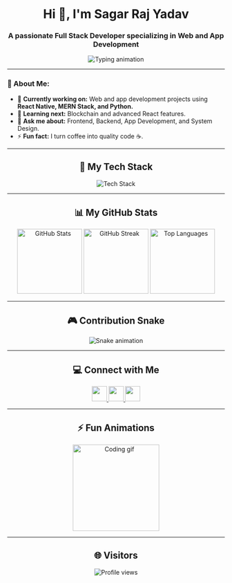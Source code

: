 <h1 align="center">Hi 👋, I'm Sagar Raj Yadav</h1>
<h3 align="center">A passionate Full Stack Developer specializing in Web and App Development</h3>

<div align="center">
  <img src="https://readme-typing-svg.demolab.com?font=Fira+Code&size=22&duration=4000&pause=1000&color=37BCF7&center=true&vCenter=true&width=450&lines=Frontend+%7C+Backend+%7C+App+Developer;Always+Learning+%7C+Problem+Solver+%F0%9F%A7%91%E2%80%8D%F0%9F%92%BB" alt="Typing animation" />
</div>

---

### 🌟 About Me:
- 🔭 **Currently working on:** Web and app development projects using **React Native, MERN Stack, and Python.**
- 🌱 **Learning next:** Blockchain and advanced React features.
- 💬 **Ask me about:** Frontend, Backend, App Development, and System Design.
- ⚡ **Fun fact:** I turn coffee into quality code ☕.

---

<h2 align="center">🚀 My Tech Stack</h2>
<div align="center">
  <img src="https://skillicons.dev/icons?i=html,css,javascript,typescript,react,nodejs,express,mongodb,sql,postgres,python,django,c,cpp,github,git,androidstudio,vscode,figma,aws" alt="Tech Stack" />
</div>

---

<h2 align="center">📊 My GitHub Stats</h2>
<div align="center">
  <img src="https://github-readme-stats.vercel.app/api?username=sagar-raj-yadav&show_icons=true&theme=radical" height="150" alt="GitHub Stats" />
  <img src="https://streak-stats.demolab.com?user=sagar-raj-yadav&theme=radical" height="150" alt="GitHub Streak" />
  <img src="https://github-readme-stats.vercel.app/api/top-langs/?username=sagar-raj-yadav&layout=compact&theme=radical" height="150" alt="Top Languages" />
</div>

---

<h2 align="center">🎮 Contribution Snake</h2>
<div align="center">
  <img src="https://raw.githubusercontent.com/sagar-raj-yadav/sagar-raj-yadav/output/snake.svg" alt="Snake animation" />
</div>

---

<h2 align="center">💻 Connect with Me</h2>
<div align="center">
  <a href="https://linkedin.com/in/sagar-raj-yadav-751a18191" target="_blank">
    <img src="https://img.shields.io/static/v1?message=LinkedIn&logo=linkedin&label=&color=0e76a8&logoColor=white&style=for-the-badge" height="35" />
  </a>
  <a href="mailto:sagarrajyadav2002@gmail.com" target="_blank">
    <img src="https://img.shields.io/static/v1?message=Gmail&logo=gmail&label=&color=red&logoColor=white&style=for-the-badge" height="35" />
  </a>
  <a href="https://instagram.com/sagar__.yadav_" target="_blank">
    <img src="https://img.shields.io/static/v1?message=Instagram&logo=instagram&label=&color=E4405F&logoColor=white&style=for-the-badge" height="35" />
  </a>
</div>

---

<h2 align="center">⚡ Fun Animations</h2>
<div align="center">
  <img src="https://media.giphy.com/media/26tn33aiTi1jkl6H6/giphy.gif" height="200" alt="Coding gif" />
</div>

---

<h2 align="center">🌐 Visitors</h2>
<div align="center">
  <img src="https://komarev.com/ghpvc/?username=sagar-raj-yadav&label=Profile+Views&color=brightgreen&style=flat-square" alt="Profile views" />
</div>
